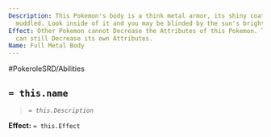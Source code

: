 ```yaml
---
Description: This Pokemon's body is a think metal armor, its shiny coat cannot be
  muddled. Look inside of it and you may be blinded by the sun's brightness.
Effect: Other Pokemon cannot Decrease the Attributes of this Pokemon. This Pokemon
  can still Decrease its own Attributes.
Name: Full Metal Body
---
```


#PokeroleSRD/Abilities

## `= this.name`

> *`= this.Description`*

**Effect:** `= this.Effect`
